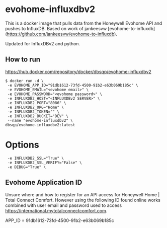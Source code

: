 # evohome-influxdbv2

This is a docker image that pulls data from the Honeywell Evohome API and pushes to InfluxDB. Based on work of jankeesvw [evohome-to-influxdb] (https://github.com/jankeesvw/evohome-to-influxdb).

Updated for InfluxDBv2 and python.

## How to run
https://hub.docker.com/repository/docker/dbsqp/evohome-influxdbv2
```
$ docker run -d \
 -e EVOHOME_APP_ID="91db1612-73fd-4500-91b2-e63b069b185c" \
 -e EVOHOME_EMAIL="<evohome email>" \
 -e EVOHOME_PASSWORD="<evohome password>" \
 -e INFLUXDB2_HOST="<INFLUXDBv2 SERVER>" \
 -e INFLUXDB2_PORT="8086" \
 -e INFLUXDB2_ORG="Home" \
 -e INFLUXDB2_TOKEN="" \
 -e INFLUXDB2_BUCKET="DEV" \
 --name "evohome-influxdbv2" \
dbsqp/evohome-influxdbv2:latest
```

# Options
```
 -e INFLUXDB2_SSL="True" \
 -e INFLUXDB2_SSL_VERIFY="False" \
 -e DEBUG="True" \
```

## Evohome Application ID

Unsure where and how to register for an API access for Honeywell Home | Total Connect Comfort. However using the following ID found online works combined with user email and password used to access https://international.mytotalconnectcomfort.com.

APP_ID = 91db1612-73fd-4500-91b2-e63b069b185c



